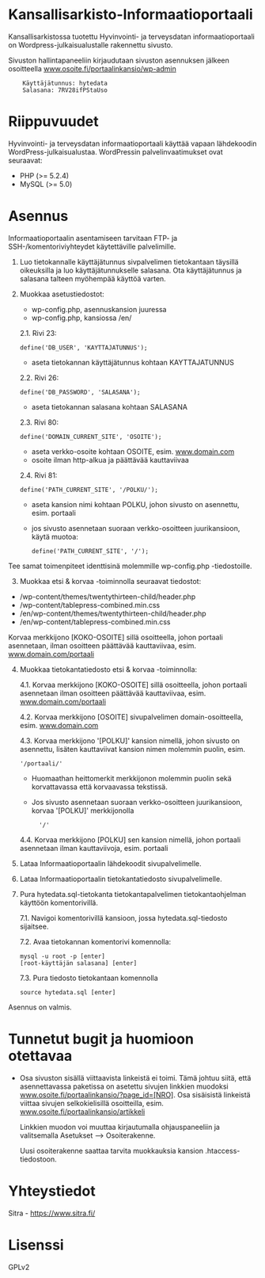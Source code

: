 # Kansallisarkisto-Informaatioportaali

Kansallisarkistossa tuotettu Hyvinvointi- ja terveysdatan informaatioportaali on Wordpress-julkaisualustalle rakennettu sivusto.

Sivuston hallintapaneeliin kirjaudutaan sivuston asennuksen jälkeen osoitteella www.osoite.fi/portaalinkansio/wp-admin

		Käyttäjätunnus: hytedata
		Salasana: 7RV28ifPStaUso

# Riippuvuudet

Hyvinvointi- ja terveysdatan informaatioportaali käyttää vapaan lähdekoodin WordPress-julkaisualustaa. WordPressin palvelinvaatimukset ovat seuraavat:

- PHP (>= 5.2.4)
- MySQL (>= 5.0)

# Asennus

Informaatioportaalin asentamiseen tarvitaan FTP- ja SSH-/komentoriviyhteydet käytettäville palvelimille.

1.	Luo tietokannalle käyttäjätunnus sivpalvelimen tietokantaan täysillä oikeuksilla ja luo käyttäjätunnukselle salasana. Ota käyttäjätunnus ja salasana talteen myöhempää käyttöä varten.

2.	Muokkaa asetustiedostot:
	- wp-config.php, asennuskansion juuressa
	- wp-config.php, kansiossa /en/



	2.1. Rivi 23:

		define('DB_USER', 'KAYTTAJATUNNUS');
	-	aseta tietokannan käyttäjätunnus kohtaan KAYTTAJATUNNUS


	2.2. Rivi 26:

		define('DB_PASSWORD', 'SALASANA');
	-	aseta tietokannan salasana kohtaan SALASANA


	2.3. Rivi 80:

		define('DOMAIN_CURRENT_SITE', 'OSOITE');
	-	aseta verkko-osoite kohtaan OSOITE, esim. www.domain.com
	-	osoite ilman http-alkua ja päättävää kauttaviivaa


	2.4.	Rivi 81:

		define('PATH_CURRENT_SITE', '/POLKU/');
		
	-	aseta kansion nimi kohtaan POLKU, johon sivusto on asennettu, esim. portaali
	-	jos sivusto asennetaan suoraan verkko-osoitteen juurikansioon, käytä muotoa:
	
			define('PATH_CURRENT_SITE', '/');

Tee samat toimenpiteet identtisinä molemmille wp-config.php -tiedostoille.



3.	Muokkaa etsi & korvaa -toiminnolla seuraavat tiedostot:
- /wp-content/themes/twentythirteen-child/header.php
- /wp-content/tablepress-combined.min.css
- /en/wp-content/themes/twentythirteen-child/header.php
- /en/wp-content/tablepress-combined.min.css

Korvaa merkkijono [KOKO-OSOITE] sillä osoitteella, johon portaali asennetaan, ilman osoitteen päättävää kauttaviivaa, esim. www.domain.com/portaali

4.	Muokkaa tietokantatiedosto etsi & korvaa -toiminnolla:


	4.1.	Korvaa merkkijono [KOKO-OSOITE] sillä osoitteella, johon portaali asennetaan ilman osoitteen päättävää kauttaviivaa, esim. www.domain.com/portaali


	4.2.	Korvaa merkkijono [OSOITE] sivupalvelimen domain-osoitteella, esim. www.domain.com


	4.3.	Korvaa merkkijono '[POLKU]' kansion nimellä, johon sivusto on asennettu, lisäten kauttaviivat kansion nimen molemmin puolin, esim.
	
		'/portaali/'
	- Huomaathan heittomerkit merkkijonon molemmin puolin sekä korvattavassa että korvaavassa tekstissä.
	- Jos sivusto asennetaan suoraan verkko-osoitteen juurikansioon, korvaa '[POLKU]' merkkijonolla
	
			'/'


	4.4.	Korvaa merkkijono [POLKU] sen kansion nimellä, johon portaali asennetaan ilman kauttaviivoja, esim. portaali

5.	Lataa Informaatioportaalin lähdekoodit sivupalvelimelle.

6.	Lataa Informaatioportaalin tietokantatiedosto sivupalvelimelle.

7.	Pura hytedata.sql-tietokanta tietokantapalvelimen tietokantaohjelman käyttöön komentorivillä.


	7.1.	Navigoi komentorivillä kansioon, jossa hytedata.sql-tiedosto sijaitsee.
	
	7.2.	Avaa tietokannan komentorivi komennolla:

		mysql -u root -p [enter]
		[root-käyttäjän salasana] [enter]

	7.3.	Pura tiedosto tietokantaan komennolla

		source hytedata.sql [enter]
		
		
Asennus on valmis.



# Tunnetut bugit ja huomioon otettavaa

-	Osa sivuston sisällä viittaavista linkeistä ei toimi. Tämä johtuu siitä, että asennettavassa paketissa on asetettu sivujen linkkien muodoksi www.osoite.fi/portaalinkansio/?page_id=[NRO]. Osa sisäisistä linkeistä viittaa sivujen selkokielisillä osoitteilla, esim. www.osoite.fi/portaalinkansio/artikkeli

	Linkkien muodon voi muuttaa kirjautumalla ohjauspaneeliin ja valitsemalla Asetukset --> Osoiterakenne.
	
	Uusi osoiterakenne saattaa tarvita muokkauksia kansion .htaccess-tiedostoon.

# Yhteystiedot

Sitra - https://www.sitra.fi/

# Lisenssi

GPLv2
